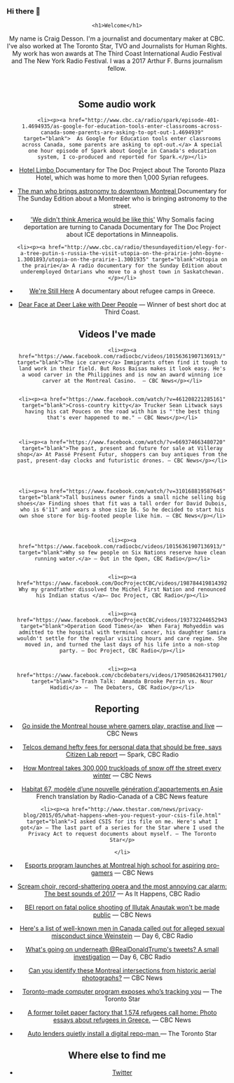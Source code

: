 ### Hi there 👋

<!--
**craigdesson/craigdesson** is a ✨ _special_ ✨ repository because its `README.md` (this file) appears on your GitHub profile.

Here are some ideas to get you started:

- 🔭 I’m currently working on ...
- 🌱 I’m currently learning ...
- 👯 I’m looking to collaborate on ...
- 🤔 I’m looking for help with ...
- 💬 Ask me about ...
- 📫 How to reach me: ...
- 😄 Pronouns: ...
- ⚡ Fun fact: ...
-->

<header>
	
	<h1>Welcome</h1>
	

<p>My name is Craig Desson. I'm a journalist and documentary maker at CBC. I've also worked at The Toronto Star, TVO and Journalists for Human Rights. My work has won awards at The Third Coast International Audio Festival and The New York Radio Festival. I was a 2017 Arthur F. Burns journalism fellow.</p></div><br>

<h2>Some audio work</h2>
<ul>

		<li><p><a href="http://www.cbc.ca/radio/spark/episode-401-1.4694935/as-google-for-education-tools-enter-classrooms-across-canada-some-parents-are-asking-to-opt-out-1.4694939" target="blank">  As Google for Education tools enter classrooms across Canada, some parents are asking to opt-out.</a> A special one hour episode of Spark about Google in Canada's education system, I co-produced and reported for Spark.</p></li>

<li><p><a href="http://www.cbc.ca/radio/docproject/from-syria-to-life-at-the-hotel-limbo-1.3584664" target="blank">Hotel Limbo </a> Documentary for The Doc Project about The Toronto Plaza Hotel, which was home to more then 1,000 Syrian refugees. </p></li>

<li><p><a href="https://www.cbc.ca/radio/thesundayedition/the-sunday-edition-for-september-22-2019-1.5291065/the-man-who-brings-astronomy-to-downtown-montreal-1.5291212" target="blank">The man who brings astronomy to downtown Montreal </a> Documentary for The Sunday Edition about a Montrealer who is bringing astronomy to the street.</p></li>


<li><p><a href="http://www.cbc.ca/radio/docproject/we-didn-t-think-america-would-be-like-this-why-somalis-facing-deportation-are-turning-to-canada-1.4146750" target="blank"> 'We didn't think America would be like this'</a>  Why Somalis facing deportation are turning to Canada </a> Documentary for The Doc Project about ICE deportations in Minneapolis.</p></li>


	<li><p><a href="http://www.cbc.ca/radio/thesundayedition/elegy-for-a-tree-putin-s-russia-the-visit-utopia-on-the-prairie-john-boyne-1.3001893/utopia-on-the-prairie-1.3001935" target="blank">Utopia on the prairie</a> A radio documentary for the Sunday Edition about underemployed Ontarians who move to a ghost town in Saskatchewan.</p></li>

	


<li><p><a href="http://www.cbc.ca/player/play/845137475890" target="blank"> We're Still Here</a> A documentary about refugee camps in Greece.</p></li>


<li><p><a href="http://thirdcoastfestival.org/explore/feature/dear-face-at-deer-lake-with-deer-people" target="blank">Dear Face at Deer Lake with Deer People</a> — Winner of best short doc at Third Coast.</p></li>



</ul>

<h2>Videos I've made</h2>

<ul>



	<li><p><a href="https://www.facebook.com/radiocbc/videos/10156361907136913/" target="blank">The ice carver</a> Immigrants often find it tough to land work in their field. But Ross Baisas makes it look easy. He's a wood carver in the Philippines and is now an award winning ice carver at the Montreal Casino.  — CBC News</p></li>


	<li><p><a href="https://www.facebook.com/watch/?v=461208221285161" target="blank">Cross-country kitty</a> Trucker Sean Litwack says having his cat Pouces on the road with him is "'the best thing that's ever happened to me." — CBC News</p></li>



	<li><p><a href="https://www.facebook.com/watch/?v=669374663480720" target="blank">The past, present and future for sale at Villeray shop</a> At Passé Présent Futur, shoppers can buy antiques from the past, present-day clocks and futuristic drones. — CBC News</p></li>




	<li><p><a href="https://www.facebook.com/watch/?v=310168819587645" target="blank">Tall business owner finds a small niche selling big shoes</a> Finding shoes that fit was a tall order for David Dubois, who is 6'11" and wears a shoe size 16. So he decided to start his own shoe store for big-footed people like him. — CBC News</p></li>



	<li><p><a href="https://www.facebook.com/radiocbc/videos/10156361907136913/" target="blank">Why so few people on Six Nations reserve have clean running water.</a> — Out in the Open, CBC Radio</p></li>


	<li><p><a href="https://www.facebook.com/DocProjectCBC/videos/1987844198143922/"> Why my grandfather dissolved the Michel First Nation and renounced his Indian status </a>— Doc Project, CBC Radio</p></li>


	<li><p><a href="https://www.facebook.com/DocProjectCBC/videos/1937322446529431/" target="blank">Operation Good Times</a>  When Faraj Mohyeddin was admitted to the hospital with terminal cancer, his daughter Samira wouldn't settle for the regular visiting hours and care regime. She moved in, and turned the last days of his life into a non-stop party. — Doc Project, CBC Radio</p></li>


	<li><p><a href="https://www.facebook.com/cbcdebaters/videos/1790586264317901/" target="blank"> Trash Talk:  Amanda Brooke Perrin vs. Nour Hadidi</a> —  The Debaters, CBC Radio</p></li>


</ul>

<h2>Reporting</h2>
<ul>

<li><p><a href="https://www.cbc.ca/news/canada/montreal/montreal-gaming-house-1.5129790">Go inside the Montreal house where gamers play, practise and live</a> — CBC News</p></li>


<li><p><a href="http://www.cbc.ca/news/a-former-toilet-paper-factory-that-1-574-refugees-call-home-1.3869907" target="blank">Telcos demand hefty fees for personal data that should be free, says Citizen Lab report</a> — Spark, CBC Radio</p></li>

<li><p><a href="https://www.cbc.ca/news/canada/montreal/how-montreal-takes-300-000-truckloads-of-snow-off-the-street-every-winter-1.5023619">How Montreal takes 300,000 truckloads of snow off the street every winter</a> — CBC News</p></li>

<li><p><a href="https://ici.radio-canada.ca/nouvelle/1285229/habitat-67-inspiration-construction-appartements-asie-ville-architecture">Habitat 67, modèle d’une nouvelle génération d'appartements en Asie </a> French translation by Radio-Canada of a CBC News feature</p></li>

	<li><p><a href="http://www.thestar.com/news/privacy-blog/2015/05/what-happens-when-you-request-your-csis-file.html" target="blank">I asked CSIS for its file on me. Here's what I got</a> — The last part of a series for the Star where I used the Privacy Act to request documents about myself. — The Toronto Star</p>
		
	</li>


<li><p><a href="https://www.cbc.ca/news/canada/montreal/esports-program-launches-at-montreal-high-school-for-aspiring-pro-gamers-1.4987114">Esports program launches at Montreal high school for aspiring pro-gamers</a> — CBC News</p></li>



<li><p><a href="https://www.cbc.ca/radio/asithappens/scream-choir-record-shattering-opera-and-the-most-annoying-car-alarm-the-best-sounds-of-2017-1.4458349" target="blank">Scream choir, record-shattering opera and the most annoying car alarm: The best sounds of 2017</a> — As It Happens, CBC Radio</p></li>



<li><p><a href="https://www.cbc.ca/news/canada/montreal/police-watchdog-report-on-anautak-shooting-won-t-be-made-public-1.4759659">BEI report on fatal police shooting of Illutak Anautak won't be made public</a> — CBC News</p></li>




<li><p><a href="www.cbc.ca/radio/day6/here-s-a-list-of-well-known-men-in-canada-called-out-for-alleged-sexual-misconduct-since-weinstein-1.4428132" target="blank">Here's a list of well-known men in Canada called out for alleged sexual misconduct since Weinstein</a> — Day 6, CBC Radio</p></li>




<li><p><a href="http://www.cbc.ca/radio/day6/episode-327-kellie-leitch-goes-viral-milo-yiannopoulos-takedown-saving-coral-reefs-and-more-1.4004459/what-s-going-on-underneath-realdonaldtrump-s-tweets-a-small-investigation-1.4004768" target="blank">What's going on underneath @RealDonaldTrump's tweets? A small investigation</a> — Day 6, CBC Radio</p></li>



<li><p><a href="https://www.cbc.ca/news/canada/montreal/can-you-identify-these-montreal-intersections-from-historic-aerial-photographs-1.4770386" target="blank">Can you identify these Montreal intersections from historic aerial photographs?</a> — CBC News</p></li>


<li><p><a href="https://www.thestar.com/business/tech_news/2015/01/28/toronto-made-computer-program-exposes-whos-tracking-you.html">Toronto-made computer program exposes who’s tracking you</a> — The Toronto Star</p></li>


<li><p><a href="http://www.cbc.ca/news/a-former-toilet-paper-factory-that-1-574-refugees-call-home-1.3869907" target="blank">A former toilet paper factory that 1,574 refugees call home: Photo essays about refugees in Greece.</a> — CBC News</p></li>


<li><p><a href="https://www.thestar.com/business/2015/01/14/auto_lenders_quietly_install_a_digital_repoman.html" target="blank">Auto lenders quietly install a digital repo-man </a> — The Toronto Star</p></li>



	


</ul>


<h2>Where else to find me</h2>
<ul>
	<li><p>
	<a href="http://www.twitter.com/craigdesson" target="blank">Twitter</a></p></li>

</ul>
</body>
